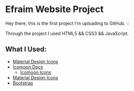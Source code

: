 # Efraim Website Project

Hey there, this is the first project I'm uploading to GitHub. :bulb:

Through the project I used HTML5 && CSS3 && JavaScript.


## What I Used:

 * [Material Design Icons](https://material.io/resources/icons/?style=baseline)
 * [Icomoon Docs](https://icomoon.io/#docs)
      * [Icomoon Icons](https://icomoon.io/#icons-icomoon)
 * [Material Design Icons](https://material.io/resources/icons/?style=baseline)
 * [Bootstrap](https://getbootstrap.com/docs/4.5/getting-started/introduction/)
